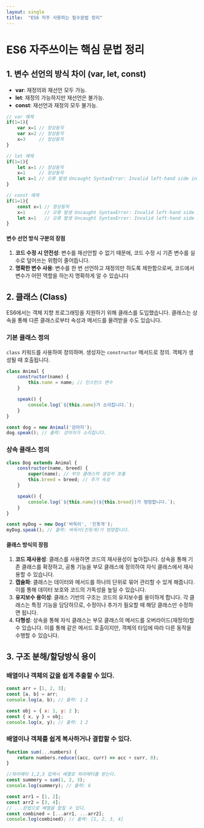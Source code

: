 ```yaml
---
layout: single
title:  "ES6 자주 사용하는 필수문법 정리"
---
```

# ES6 자주쓰이는 핵심 문법 정리

## 1. 변수 선언의 방식 차이 (var, let, const)
- **var**: 재정의와 재선언 모두 가능.
- **let**: 재정의 가능하지만 재선언은 불가능.
- **const**: 재선언과 재정의 모두 불가능.

```javascript
// var 예제 
if(1=1){
    var x=1 // 정상동작
    var x=2 // 정상동작
    x=3     // 정상동작
}

// let 예제 
if(1=1){
    let x=1 // 정상동작
    x=1     // 정상동작
    let x=1 // 오류 발생 Uncaught SyntaxError: Invalid left-hand side in assignment
}

// const 예제
if(1=1){
    const x=1 // 정상동작
    x=1       // 오류 발생 Uncaught SyntaxError: Invalid left-hand side in assignment
    let x=1   // 오류 발생 Uncaught SyntaxError: Invalid left-hand side in assignment
}
```
#### 변수 선언 방식 구분의 장점
1. **코드 수정 시 안전성**: 변수를 재선언할 수 없기 때문에, 코드 수정 시 기존 변수를 실수로 덮어쓰는 위험이 줄어듭니다.
2. **명확한 변수 사용**: 변수를 한 번 선언하고 재정의만 하도록 제한함으로써, 코드에서 변수가 어떤 역할을 하는지 명확하게 알 수 있습니다



## 2. 클래스 (Class)
ES6에서는 객체 지향 프로그래밍을 지원하기 위해 클래스를 도입했습니다. 클래스는 상속을 통해 다른 클래스로부터 속성과 메서드를 물려받을 수도 있습니다.

### 기본 클래스 정의
`class` 키워드를 사용하여 정의하며. 생성자는 `constructor` 메서드로 정의. 객체가 생성될 때 호출됩니다.
```javascript
class Animal {
    constructor(name) {
        this.name = name; // 인스턴스 변수
    }

    speak() {
        console.log(`${this.name}가 소리칩니다.`);
    }
}

const dog = new Animal('강아지');
dog.speak(); // 출력: 강아지가 소리칩니다.
```

### 상속 클래스 정의
```javascript
class Dog extends Animal {
    constructor(name, breed) {
        super(name); // 부모 클래스의 생성자 호출
        this.breed = breed; // 추가 속성
    }

    speak() {
        console.log(`${this.name}(${this.breed})가 멍멍합니다.`);
    }
}

const myDog = new Dog('바둑이', '진돗개');
myDog.speak(); // 출력: 바둑이(진돗개)가 멍멍합니다.
```

#### 클래스 방식의 장점
1. **코드 재사용성**: 클래스를 사용하면 코드의 재사용성이 높아집니다. 상속을 통해 기존 클래스를 확장하고, 공통 기능을 부모 클래스에 정의하여 자식 클래스에서 재사용할 수 있습니다.
2. **캡슐화**: 클래스는 데이터와 메서드를 하나의 단위로 묶어 관리할 수 있게 해줍니다. 이를 통해 데이터 보호와 코드의 가독성을 높일 수 있습니다.
3. **유지보수 용이성**: 클래스 기반의 구조는 코드의 유지보수를 용이하게 합니다. 각 클래스는 특정 기능을 담당하므로, 수정이나 추가가 필요할 때 해당 클래스만 수정하면 됩니다.
4. **다형성**: 상속을 통해 자식 클래스는 부모 클래스의 메서드를 오버라이드(재정의)할 수 있습니다. 이를 통해 같은 메서드 호출이지만, 객체의 타입에 따라 다른 동작을 수행할 수 있습니다.



## 3. 구조 분해/할당방식 용이
### 배열이나 객체의 값을 쉽게 추출할 수 있다.
```javascript
const arr = [1, 2, 3];
const [a, b] = arr;
console.log(a, b); // 출력: 1 2

const obj = { x: 1, y: 2 };
const { x, y } = obj;
console.log(x, y); // 출력: 1 2
```

### 배열이나 객체를 쉽게 복사하거나 결합할 수 있다.
```javascript
function sum(...numbers) {
    return numbers.reduce((acc, curr) => acc + curr, 0);
}

//파라메타 1,2,3 입력시 배열로 파라메타를 받는다.
const summery = sum(1, 2, 3);
console.log(summery); // 출력: 6

const arr1 = [1, 2];
const arr2 = [3, 4];
// ...문법으로 배열을 합칠 수 있다.
const combined = [...arr1, ...arr2];
console.log(combined); // 출력: [1, 2, 3, 4]
```

